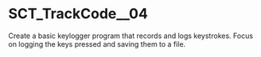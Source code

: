 # SCT_TrackCode__04
Create a basic keylogger program that records and logs keystrokes. 
Focus on logging the keys pressed and saving them to a file.
